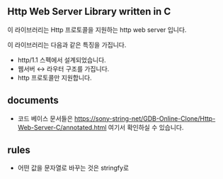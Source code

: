 ## Http Web Server Library written in C

이 라이브러리는 Http 프로토콜을 지원하는 http web server 입니다.   
   
이 라이브러리는 다음과 같은 특징을 가집니다.
- http/1.1 스펙에서 설계되었습니다.
- 웹서버 ↔ 라우터 구조를 가집니다.
- http 프로토콜만 지원합니다.

## documents
- 코드 베이스 문서들은 <https://sony-string-net/GDB-Online-Clone/Http-Web-Server-C/annotated.html> 여기서 확인하실 수 있습니다.

## rules
- 어떤 값을 문자열로 바꾸는 것은 stringfy로
